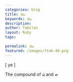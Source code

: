 ```yaml
---
categories: blog
title: யெ
keywords: யெ
description: 
author: Tamilan
layout: Ruby
tags: 
 
permalink: யெ
featured: /images/ttak-48.png
---
```

  
[ ye ]  
  
The compound of ய் and எ